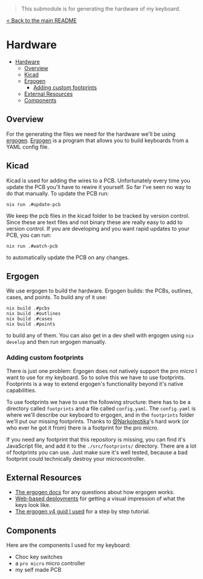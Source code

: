 > This submodule is for generating the hardware of my keyboard.

[< Back to the main README](../README.md)

# Hardware

- [Hardware](#hardware)
  - [Overview](#overview)
  - [Kicad](#kicad)
  - [Ergogen](#ergogen)
    - [Adding custom footprints](#adding-custom-footprints)
  - [External Resources](#external-resources)
  - [Components](#components)

## Overview

For the generating the files we need for the hardware we'll be using [ergogen](https://github.com/ergogen/ergogen). [Ergogen](https://github.com/ergogen/ergogen) is a program that allows you to build keyboards from a YAML config file.

## Kicad

Kicad is used for adding the wires to a PCB. Unfortunately every time you update the PCB you'll have to rewire it yourself. So far I've seen no way to do that manually. To update the PCB run:

```SH
nix run .#update-pcb
```

We keep the pcb files in the kicad folder to be tracked by version control. Since these are text files and not binary these are really easy to add to version control. If you are developing and you want rapid updates to your PCB, you can run:

```SH
nix run .#watch-pcb
```

to automatically update the PCB on any changes.

## Ergogen

We use ergogen to build the hardware. Ergogen builds: the PCBs, outlines, cases, and points. To build any of it use:

```SH
nix build .#pcbs
nix build .#outlines
nix build .#cases
nix build .#points
```

to build any of them. You can also get in a dev shell with ergogen using `nix develop` and then run ergogen manually.

### Adding custom footprints

There is just one problem: Ergogen does not natively support the pro micro I want to use for my keyboard. So to solve this we have to use footprints. Footprints is a way to extend ergogen's functionality beyond it's native capabilities.

To use footprints we have to use the following structure: there has to be a directory called `footprints` and a file called `config.yaml`. The `config.yaml` is where we'll describe our keyboard to ergogen, and in the `footprints` folder we'll put our missing footprints. Thanks to [@Narkoleptika](https://github.com/Narkoleptika)'s hard work (or who ever he got it from) there is a footprint for the pro micro.

If you need any footprint that this repository is missing, you can find it's JavaScript file, and add it to the `./src/footprints/` directory. There are a lot of footprints you can use. Just make sure it's well tested, because a bad footprint could technically destroy your microcontroller.

## External Resources

- [The ergogen docs](https://docs.ergogen.xyz/) for any questions about how ergogen works.
- [Web-based deployments](https://ergogen.ceoloide.com/) for getting a visual impression of what the keys look like.
- [The ergogen v4 guid I used](https://flatfootfox.com/ergogen-introduction/) for a step by step tutorial.

## Components

Here are the components I used for my keyboard:

- Choc key switches
- a `pro micro` micro controller
- my self made PCB
